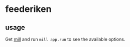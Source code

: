 # feederiken

## usage
Get [mill](https://www.lihaoyi.com/mill) and run `mill app.run` to see the available options.
